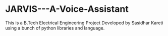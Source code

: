 # JARVIS---A-Voice-Assistant
This is a B.Tech Electrical Engineering Project Developed by Sasidhar Kareti using a bunch of python libraries and language. 

